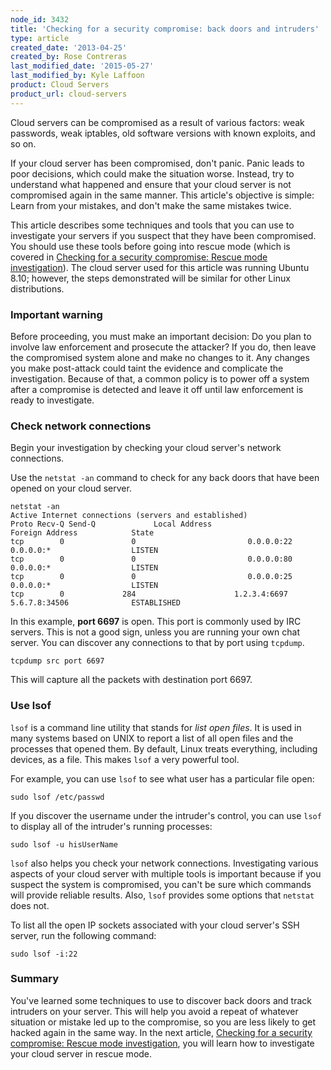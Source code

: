 ```yaml
---
node_id: 3432
title: 'Checking for a security compromise: back doors and intruders'
type: article
created_date: '2013-04-25'
created_by: Rose Contreras
last_modified_date: '2015-05-27'
last_modified_by: Kyle Laffoon
product: Cloud Servers
product_url: cloud-servers
---
```


Cloud servers can be compromised as a result of various factors: weak passwords, weak iptables, old software versions with known exploits, and so on.

If your cloud server has been compromised, don't panic. Panic leads to poor decisions, which could make the situation worse. Instead, try to understand what happened and ensure that your cloud server is not compromised again in the same manner. This article's objective is simple: Learn from your mistakes, and don't make the same mistakes twice.

This article describes some techniques and tools that you can use to investigate your servers if you suspect that they have been compromised. You should use these tools before going into rescue mode (which is covered in [Checking for a security compromise: Rescue mode investigation](/how-to/checking-for-a-security-compromise-rescue-mode-investigation)). The cloud server used for this article was running Ubuntu 8.10; however, the steps demonstrated will be similar for other Linux distributions.

### Important warning

Before proceeding, you must make an important decision: Do you plan to involve law enforcement and prosecute the attacker? If you do, then leave the compromised system alone and make no changes to it. Any changes you make post-attack could taint the evidence and complicate the investigation. Because of that, a common policy is to power off a system after a compromise is detected and leave it off until law enforcement is ready to investigate.

### Check network connections

Begin your investigation by checking your cloud server's network connections.

Use the `netstat -an` command to check for any back doors that have been opened on your cloud server.

    netstat -an
    Active Internet connections (servers and established)
    Proto Recv-Q Send-Q             Local Address                     Foreign Address            State
    tcp        0               0                         0.0.0.0:22                               0.0.0.0:*                  LISTEN
    tcp        0               0                         0.0.0.0:80                               0.0.0.0:*                  LISTEN
    tcp        0               0                         0.0.0.0:25                               0.0.0.0:*                  LISTEN
    tcp        0             284                      1.2.3.4:6697                           5.6.7.8:34506              ESTABLISHED

In this example, **port 6697** is open. This port is commonly used by IRC servers. This is not a good sign, unless you are running your own chat server. You can discover any connections to that by port using `tcpdump`.

    tcpdump src port 6697

This will capture all the packets with destination port 6697.

### Use lsof

`lsof` is a command line utility that stands for *list open files*. It is used in many systems based on UNIX to report a list of all open files and the processes that opened them. By default, Linux treats everything, including devices, as a file. This makes `lsof` a very powerful tool.

For example, you can use `lsof` to see what user has a particular file open:

    sudo lsof /etc/passwd

If you discover the username under the intruder's control, you can use `lsof` to display all of the intruder's running processes:

    sudo lsof -u hisUserName

`lsof` also helps you check your network connections. Investigating various aspects of your cloud server with multiple tools is important because if you suspect the system is compromised, you can't be sure which commands will provide reliable results. Also, `lsof` provides some options that `netstat` does not.

To list all the open IP sockets associated with your cloud server's SSH
server, run the following command:

    sudo lsof -i:22

### Summary

You've learned some techniques to use to discover back doors and track intruders on your server. This will help you avoid a repeat of whatever situation or mistake led up to the compromise, so you are less likely to get hacked again in the same way. In the next article, [Checking for a security compromise: Rescue mode investigation](/how-to/checking-for-a-security-compromise-rescue-mode-investigation), you will learn how to investigate your cloud server in rescue mode.
